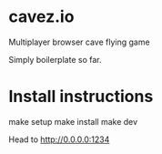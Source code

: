 # cavez.io
Multiplayer browser cave flying game

Simply boilerplate so far.

# Install instructions
make setup
make install
make dev

Head to http://0.0.0.0:1234
